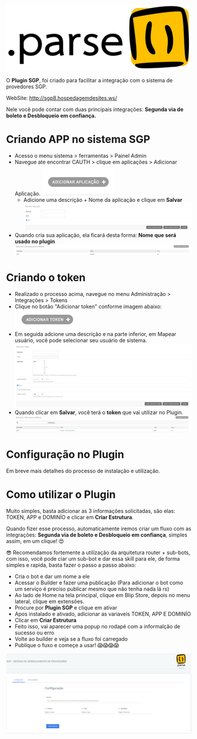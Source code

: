 

![N|Solid](https://raw.githubusercontent.com/Wilkor/img-clonebots/main/logoParseHorizontal.jpeg)


O **Plugin SGP**, foi criado para facilitar a integração com o sistema de provedores SGP. 

WebSite: http://sgp8.hospedagemdesites.ws/

Nele você pode contar com duas principais integrações: **Segunda via de boleto e Desbloqueio em confiança.**

# Criando APP no sistema SGP

 - Acesso o menu sistema > ferramentas > Painel Admin 
 - Navegue ate encontrar CAUTH > clique em aplicações > Adicionar Aplicação.
  ![N|Solid](https://raw.githubusercontent.com/Wilkor/doc-plugin-sgp/main/Criando-Aplicacao.png)
   - Adicione uma descrição + Nome da aplicação e clique em **Salvar**
  ![N|Solid](https://raw.githubusercontent.com/Wilkor/doc-plugin-sgp/main/nome_descricao_aplicacao.png)
  - Quando cria sua aplicação, ela ficará desta forma: **Nome que será usado no plugin**
  ![N|Solid](https://raw.githubusercontent.com/Wilkor/doc-plugin-sgp/main/app-criado.png)
  

# Criando o token

 - Realizado o processo acima, navegue no menu Administração > Integrações > Tokens
 - Clique no botão "Adicionar token" conforme imagem abaixo:
![N|Solid](https://raw.githubusercontent.com/Wilkor/doc-plugin-sgp/main/integracao-criacao-token.png)
 - Em seguida adcione uma descrição e na parte inferior, em Mapear usuário, você pode selecionar seu usuário de sistema.
 ![N|Solid](https://raw.githubusercontent.com/Wilkor/doc-plugin-sgp/main/integracao-finalizano-token.png)
 - Quando clicar em **Salvar**, você terá o **token** que vai utilizar no Plugin.
 ![N|Solid](https://raw.githubusercontent.com/Wilkor/doc-plugin-sgp/main/integracao-token-criado.png)
 


# Configuração no Plugin
Em breve mais detalhes do processo de instalação e utilização.
 
# Como utilizar o Plugin
 Muito simples, basta adicionar as 3 informações solicitadas, são elas: TOKEN, APP e DOMINÍO e clicar em **Criar Estrutura**.
 
 Quando fizer esse processo, automaticamente iremos criar um fluxo com as integrações: **Segunda via de boleto e Desbloqueio em confiança**, simples assim, em um   clique! 😍
 
 😎 Recomendamos fortemente a utilização da arquitetura router + sub-bots, com isso, você pode ciar um sub-bot e dar essa skill para ele, de forma simples e rapida, basta fazer o passo a passo abaixo:
 
  - Cria o bot e dar um nome a ele
  - Acessar o Builder e  fazer uma publicação (Para adicionar o bot como um serviço é preciso publicar mesmo que não tenha nada lá rs)
  - Ao lado de Home na tela principal, clique em Blip Store, depois no menu lateral, clique em extensões.
  - Procure por **Plugin SGP** e clique em ativar
  - Apos instalado e ativado, adicionar as variaveis TOKEN, APP E DOMINÍO
  - Clicar em **Criar Estrutura**
  - Feito isso, vai aparecer uma popup no rodapé com a informalção de sucesso ou erro
  - Volte ao builder e veja se a fluxo foi carregado
  - Publique o fuxo e começe a usar!  😱😱😱😱
  
![N|Solid](https://raw.githubusercontent.com/Wilkor/doc-plugin-sgp/main/capa-plugin-2.png)
 



